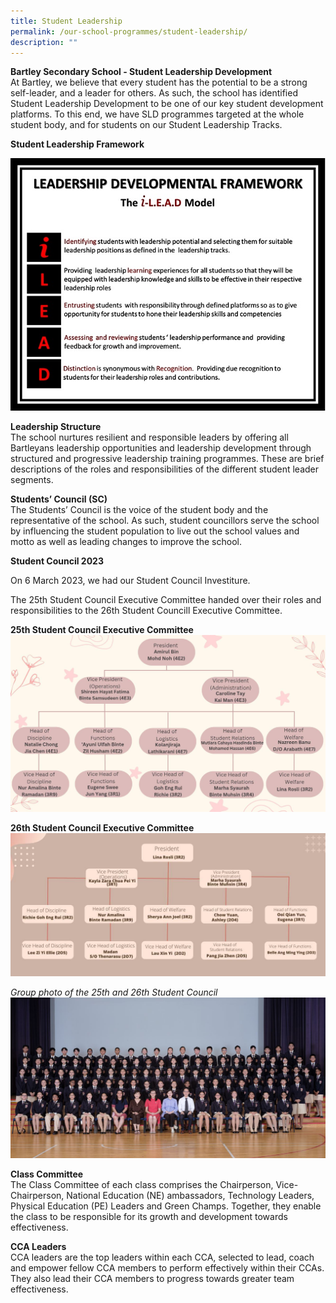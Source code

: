 ```yaml
---
title: Student Leadership
permalink: /our-school-programmes/student-leadership/
description: ""
---
```

**Bartley Secondary School - Student Leadership Development** <br>
At Bartley, we believe that every student has the potential to be a strong self-leader, and a leader for others. As such, the school has identified Student Leadership Development to be one of our key student development platforms. To this end, we have SLD programmes targeted at the whole student body, and for students on our Student Leadership Tracks. 

**Student Leadership Framework**

![](/images/Student%20Org%20Chart.jpg)

**Leadership Structure** <br>
The school nurtures resilient and responsible leaders by offering all Bartleyans leadership opportunities and leadership development through structured and progressive leadership training programmes. These are brief descriptions of the roles and responsibilities of the different student leader segments.

**Students’ Council (SC)** <br>
The Students’ Council is the voice of the student body and the representative of the school. As such, student councillors serve the school by influencing the student population to live out the school values and motto as well as leading changes to improve the school.

**Student Council 2023** <br>

On 6 March 2023, we had our Student Council Investiture.

The 25th Student Council Executive Committee handed over their roles and responsibilities to the 26th Student Councill Executive Committee.

**25th Student Council Executive Committee**
![25th Student Council Executive Committee](/images/SC1.jpeg)

**26th Student Council Executive Committee**
![](/images/SC2.jpeg)

*Group photo of the 25th and 26th Student Council* 
![](/images/SC.jpg)



**Class Committee** <br>
The Class Committee of each class comprises the Chairperson, Vice-Chairperson, National Education (NE) ambassadors, Technology Leaders, Physical Education (PE) Leaders and Green Champs. Together, they enable the class to be responsible for its growth and development towards effectiveness.

**CCA Leaders** <br>
CCA leaders are the top leaders within each CCA, selected to lead, coach and empower fellow CCA members to perform effectively within their CCAs. They also lead their CCA members to progress towards greater team effectiveness.